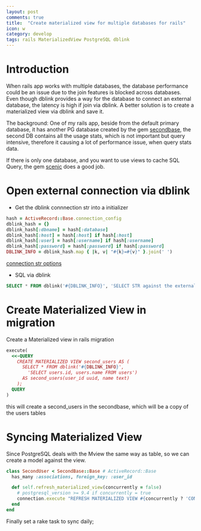 ```yaml
---
layout: post
comments: true
title:  "Create materialized view for multiple databases for rails"
icon: w
category: develop
tags: rails MaterializedView PostgreSQL dblink
---
```


# Introduction
When rails app works with multiple databases, the database performance could be an issue due to the join features is blocked across databases. Even though dblink provides a way for the database to connect an external database, the latency is high if join via dblink. A better solution is to create a materialized view via dblink and save it.

The background: One of my rails app, beside from the default primary database, it has another PG database created by the gem [secondbase][secondbase], the second DB contains all the usage stats, which is not important but query intensive, therefore it causing a lot of performance issue, when query stats data.

If there is only one database, and you want to use views to cache SQL Query, the gem [scenic][scenic] does a good job.

# Open external connection via dblink
- Get the dblink connnection str into a initializer

```ruby
hash = ActiveRecord::Base.connection_config
dblink_hash = {}
dblink_hash[:dbname] = hash[:database]
dblink_hash[:host] = hash[:host] if hash[:host]
dblink_hash[:user] = hash[:username] if hash[:username]
dblink_hash[:password] = hash[:password] if hash[:password]
DBLINK_INFO = dblink_hash.map { |k, v| "#{k}=#{v}" }.join(' ')
```
[connection str options][pg-dblink]

- SQL via dblink

```sql
SELECT * FROM dblink('#{DBLINK_INFO}', 'SELECT STR against the external db')
```

# Create Materialized View in migration
Create a Materialized view in rails migration

```ruby
execute(
  <<-QUERY
    CREATE MATERIALIZED VIEW second_users AS (
      SELECT * FROM dblink('#{DBLINK_INFO}',
        'SELECT users.id, users.name FROM users')
      AS second_users(user_id uuid, name text)
    );
  QUERY
)
```
this will create a second_users in the secondbase, which will be a copy of the users tables


# Syncing Materialized View
Since PostgreSQL deals  with the Mview the same way as table, so we can create a model against the view.
```ruby
class SecondUser < SecondBase::Base # ActiveRecord::Base
  has_many :associations, foreign_key: :user_id

  def self.refresh_materialized_view(concurrently = false)
    # postgresql_version >= 9.4 if concurrently = true
    connection.execute "REFRESH MATERIALIZED VIEW #{concurrently ? 'CONCURRENTLY' : ''} second_users;"
  end
end

```
Finally set a rake task to sync daily;

[secondbase]:https://github.com/customink/secondbase
[pg-dblink]:https://www.postgresql.org/docs/9.6/static/libpq-connect.html#LIBPQ-CONNSTRING
[scenic]:https://github.com/thoughtbot/scenic
